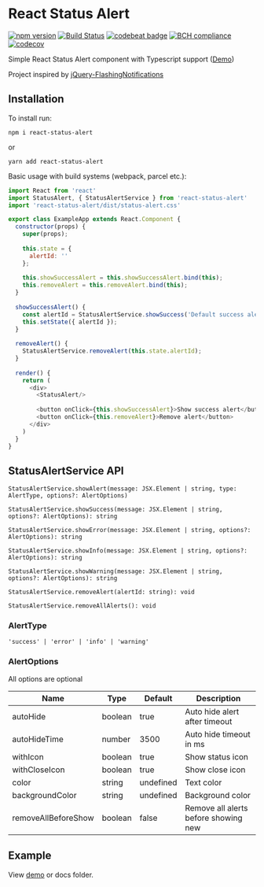 # React Status Alert

[![npm version](https://img.shields.io/npm/v/react-status-alert.svg)](https://www.npmjs.com/package/react-status-alert)
[![Build Status](https://travis-ci.com/daymosik/react-status-alert.svg?branch=master)](https://travis-ci.com/daymosik/react-status-alert)
[![codebeat badge](https://codebeat.co/badges/2ca97e65-d7fa-4f72-aeea-e0f8bd17765c)](https://codebeat.co/projects/github-com-daymosik-react-status-alert-master)
[![BCH compliance](https://bettercodehub.com/edge/badge/daymosik/react-status-alert?branch=master)](https://bettercodehub.com/)
[![codecov](https://codecov.io/gh/daymosik/react-status-alert/branch/master/graph/badge.svg)](https://codecov.io/gh/daymosik/react-status-alert)

Simple React Status Alert component with Typescript support ([Demo](https://daymosik.github.io/react-status-alert/))

Project inspired by [jQuery-FlashingNotifications](https://github.com/maciejsaw/jQuery-FlashingNotifications)

## Installation

To install run:
```
npm i react-status-alert
```
or

```
yarn add react-status-alert
```

Basic usage with build systems (webpack, parcel etc.):

```js
import React from 'react'
import StatusAlert, { StatusAlertService } from 'react-status-alert'
import 'react-status-alert/dist/status-alert.css'

export class ExampleApp extends React.Component {
  constructor(props) {
    super(props);
    
    this.state = {
      alertId: ''
    };
    
    this.showSuccessAlert = this.showSuccessAlert.bind(this);
    this.removeAlert = this.removeAlert.bind(this);
  }
  
  showSuccessAlert() {
    const alertId = StatusAlertService.showSuccess('Default success alert!');
    this.setState({ alertId });
  }
  
  removeAlert() {
    StatusAlertService.removeAlert(this.state.alertId);
  }
  
  render() {
    return (
      <div>
        <StatusAlert/>
        
        <button onClick={this.showSuccessAlert}>Show success alert</button> 
        <button onClick={this.removeAlert}>Remove alert</button>
      </div>
    )
  }
}
```

## StatusAlertService API

```StatusAlertService.showAlert(message: JSX.Element | string, type: AlertType, options?: AlertOptions)```

```StatusAlertService.showSuccess(message: JSX.Element | string, options?: AlertOptions): string```

```StatusAlertService.showError(message: JSX.Element | string, options?: AlertOptions): string```

```StatusAlertService.showInfo(message: JSX.Element | string, options?: AlertOptions): string```

```StatusAlertService.showWarning(message: JSX.Element | string, options?: AlertOptions): string```

```StatusAlertService.removeAlert(alertId: string): void```

```StatusAlertService.removeAllAlerts(): void```

### AlertType

```'success' | 'error' | 'info' | 'warning'```

### AlertOptions

All options are optional

| Name | Type | Default | Description |
|------|------|---------|-------------|
| autoHide | boolean | true | Auto hide alert after timeout |
| autoHideTime | number | 3500 | Auto hide timeout in ms |
| withIcon | boolean | true | Show status icon |
| withCloseIcon | boolean | true | Show close icon |
| color | string | undefined | Text color |
| backgroundColor | string | undefined | Background color |
| removeAllBeforeShow | boolean | false | Remove all alerts before showing new |

## Example
View [demo](https://daymosik.github.io/react-status-alert/) or docs folder.
